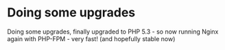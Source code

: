 Doing some upgrades
=========================================

Doing some upgrades, finally upgraded to PHP 5.3 - so now running Nginx again with PHP-FPM - very fast! (and hopefully stable now)
